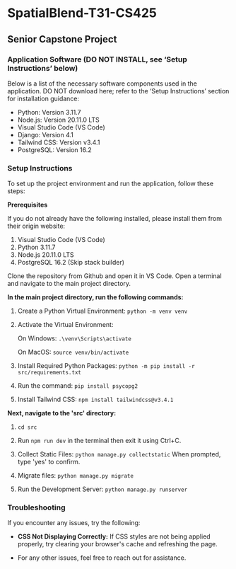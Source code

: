 # SpatialBlend-T31-CS425

## Senior Capstone Project

### Application Software (DO NOT INSTALL, see ‘Setup Instructions’ below)

Below is a list of the necessary software components used in the application. DO NOT download here; refer to the ‘Setup Instructions’ section for installation guidance:

- Python: Version 3.11.7
- Node.js: Version 20.11.0 LTS
- Visual Studio Code (VS Code)
- Django: Version 4.1
- Tailwind CSS: Version v3.4.1
- PostgreSQL: Version 16.2  
  

### Setup Instructions

To set up the project environment and run the application, follow these steps:  
  

**Prerequisites**

If you do not already have the following installed, please install them from their origin website:

1. Visual Studio Code (VS Code)
2. Python 3.11.7
3. Node.js 20.11.0 LTS
4. PostgreSQL 16.2  (Skip stack builder)  
  

Clone the repository from Github and open it in VS Code. Open a terminal and navigate to the main project directory.

**In the main project directory, run the following commands:**

1. Create a Python Virtual Environment:
   ```python -m venv venv```

2. Activate the Virtual Environment:

   On Windows: 
   ```.\venv\Scripts\activate```

   On MacOS:
   ```source venv/bin/activate```

3. Install Required Python Packages:
   ```python -m pip install -r src/requirements.txt```

4. Run the command:
   ```pip install psycopg2```

5.  Install Tailwind CSS:
```npm install tailwindcss@v3.4.1```  

**Next, navigate to the 'src' directory:**
  

1. ```cd src```

2. Run ```npm run dev``` in the terminal then exit it using Ctrl+C.

3. Collect Static Files:
   ```python manage.py collectstatic```
   When prompted, type 'yes' to confirm.

4. Migrate files:
   ```python manage.py migrate```

5. Run the Development Server:
   ```python manage.py runserver```  
     

### Troubleshooting

If you encounter any issues, try the following:

- **CSS Not Displaying Correctly:** If CSS styles are not being applied properly, try clearing your browser's cache and refreshing the page.

- For any other issues, feel free to reach out for assistance.